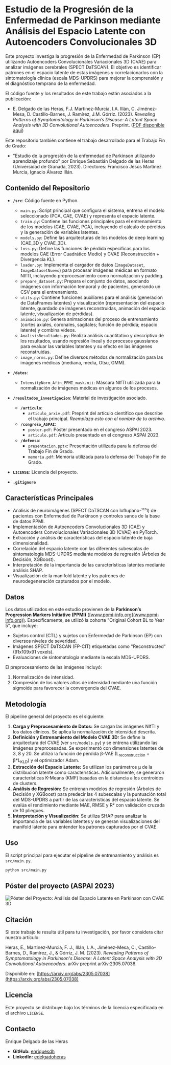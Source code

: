 # Estudio de la Progresión de la Enfermedad de Parkinson mediante Análisis del Espacio Latente con Autoencoders Convolucionales 3D

Este proyecto investiga la progresión de la Enfermedad de Parkinson (EP) utilizando Autoencoders Convolucionales Variacionales 3D (CVAE) para analizar imágenes cerebrales (SPECT DaTSCAN). El objetivo es identificar patrones en el espacio latente de estas imágenes y correlacionarlos con la sintomatología clínica (escala MDS-UPDRS) para mejorar la comprensión y el diagnóstico temprano de la enfermedad.

El código fuente y los resultados de este trabajo están asociados a la publicación:
*   E. Delgado de las Heras, F.J. Martinez-Murcia, I.A. Illán, C. Jiménez-Mesa, D. Castillo-Barnes, J. Ramírez, J.M. Górriz. (2023). *Revealing Patterns of Symptomatology in Parkinson’s Disease: A Latent Space Analysis with 3D Convolutional Autoencoders*. Preprint. ([PDF disponible aquí](resultados_investigacion/articulo/articulo_arxiv.pdf)) 

Este repositorio también contiene el trabajo desarrollado para el Trabajo Fin de Grado:
*   "Estudio de la progresión de la enfermedad de Parkinson utilizando aprendizaje profundo" por Enrique Sebastián Delgado de las Heras (Universidad de Granada, 2023). Directores: Francisco Jesús Martínez Murcia, Ignacio Álvarez Illán.


## Contenido del Repositorio

*   **`/src`**: Código fuente en Python.
    *   `main.py`: Script principal que configura el sistema, entrena el modelo seleccionado (PCA, CAE, CVAE) y representa el espacio latente.
    *   `train.py`: Contiene las funciones principales para el entrenamiento de los modelos (CAE, CVAE, PCA), incluyendo el cálculo de pérdidas y la generación de variables latentes.
    *   `models.py`: Define las arquitecturas de los modelos de deep learning (CAE_3D y CVAE_3D).
    *   `loss.py`: Define las funciones de pérdida específicas para los modelos CAE (Error Cuadrático Medio) y CVAE (Reconstrucción + Divergencia KL).
    *   `loader.py`: Implementa el cargador de datos (`ImageDataset`, `ImageDatasetNuevo`) para procesar imágenes médicas en formato NIfTI, incluyendo preprocesamiento como normalización y padding.
    *   `prepare_dataset.py`: Prepara el conjunto de datos, asociando imágenes con información temporal y de pacientes, generando un CSV para el entrenamiento.
    *   `utils.py`: Contiene funciones auxiliares para el análisis (generación de DataFrames latentes) y visualización (representación del espacio latente, guardado de imágenes reconstruidas, animación del espacio latente, visualización de pérdidas).
    *   `animacion.py`: Genera animaciones del proceso de entrenamiento (cortes axiales, coronales, sagitales; función de pérdida; espacio latente) y combina vídeos.
    *   `AnalisisResultados.py`: Realiza análisis cuantitativo y descriptivo de los resultados, usando regresión lineal y de procesos gaussianos para evaluar las variables latentes y su efecto en las imágenes reconstruidas.
    *   `image_norms.py`: Define diversos métodos de normalización para las imágenes médicas (mediana, media, Otsu, GMM).
*   **`/datos`**:
    *   `IntensityNorm_Afin_PPMI_mask.nii`: Máscara NIfTI utilizada para la normalización de imágenes médicas en algunos de los procesos.
*   **`/resultados_investigacion`**: Material de investigación asociado.
    *   **`/articulo`**:
        *   `articulo_arxiv.pdf`: Preprint del artículo científico que describe el trabajo principal. *Reemplaza esto con el nombre de tu archivo.*
    *   **`/congreso_ASPAI`**:
        *   `poster.pdf`: Póster presentado en el congreso ASPAI 2023. 
        *   `articulo.pdf`: Artículo presentado en el congreso ASPAI 2023.
    *   **`/defensa`**: 
        *   `presentacion.pptx`: Presentación utilizada para la defensa del Trabajo Fin de Grado.
        *   `memoria.pdf`: Memoria utilizada para la defensa del Trabajo Fin de Grado.
*   **`LICENSE`**: Licencia del proyecto.

*   **`.gitignore`**

## Características Principales

*   Análisis de neuroimágenes (SPECT DaTSCAN con Ioflupano-¹²³I) de pacientes con Enfermedad de Parkinson y controles sanos de la base de datos PPMI.
*   Implementación de Autoencoders Convolucionales 3D (CAE) y Autoencoders Convolucionales Variacionales 3D (CVAE) en PyTorch.
*   Extracción y análisis de características del espacio latente de baja dimensionalidad.
*   Correlación del espacio latente con las diferentes subescalas de sintomatología MDS-UPDRS mediante modelos de regresión (Árboles de Decisión, XGBoost).
*   Interpretación de la importancia de las características latentes mediante análisis SHAP.
*   Visualización de la manifold latente y los patrones de neurodegeneración capturados por el modelo.

## Datos

Los datos utilizados en este estudio provienen de la **Parkinson’s Progression Markers Initiative (PPMI)** ([www.ppmi-info.org](www.ppmi-info.org)). Específicamente, se utilizó la cohorte "Original Cohort BL to Year 5", que incluye:
*   Sujetos control (CTL) y sujetos con Enfermedad de Parkinson (EP) con diversos niveles de severidad.
*   Imágenes SPECT DaTSCAN (FP-CIT) etiquetadas como "Reconstructed" (91x109x91 voxels).
*   Evaluaciones de sintomatología mediante la escala MDS-UPDRS.

El preprocesamiento de las imágenes incluyó:
1.  Normalización de intensidad.
2.  Compresión de los valores altos de intensidad mediante una función sigmoide para favorecer la convergencia del CVAE.

## Metodología

El pipeline general del proyecto es el siguiente:
1.  **Carga y Preprocesamiento de Datos:** Se cargan las imágenes NIfTI y los datos clínicos. Se aplica la normalización de intensidad descrita.
2.  **Definición y Entrenamiento del Modelo CVAE 3D:** Se define la arquitectura del CVAE (ver `src/models.py`) y se entrena utilizando las imágenes preprocesadas. Se experimentó con dimensiones latentes de 3, 8 y 20. Se utilizó la función de pérdida β-VAE (L<sub>reconstrucción</sub> + β*L<sub>KLD</sub>) y el optimizador Adam.
3.  **Extracción del Espacio Latente:** Se utilizan los parámetros μ de la distribución latente como características. Adicionalmente, se generaron características K-Means (KMF) basadas en la distancia a los centroides de clusters.
4.  **Análisis de Regresión:** Se entrenan modelos de regresión (Árboles de Decisión y XGBoost) para predecir las 4 subescalas y la puntuación total del MDS-UPDRS a partir de las características del espacio latente. Se evalúa el rendimiento mediante MAE, RMSE y R² con validación cruzada de 10 pliegues.
5.  **Interpretación y Visualización:** Se utiliza SHAP para analizar la importancia de las variables latentes y se generan visualizaciones del manifold latente para entender los patrones capturados por el CVAE.
## Uso

El script principal para ejecutar el pipeline de entrenamiento y análisis es `src/main.py`.

```bash
python src/main.py
```
## Póster del proyecto (ASPAI 2023)
![Póster del Proyecto: Análisis del Espacio Latente en Parkinson con CVAE 3D](assets/poster.png)
## Citación

Si este trabajo te resulta útil para tu investigación, por favor considera citar nuestro artículo:

Heras, E., Martinez-Murcia, F. J., Illán, I. A., Jiménez-Mesa, C., Castillo-Barnes, D., Ramírez, J., & Górriz, J. M. (2023). *Revealing Patterns of Symptomatology in Parkinson's Disease: A Latent Space Analysis with 3D Convolutional Autoencoders*. arXiv preprint arXiv:2305.07038.

Disponible en: [https://arxiv.org/abs/2305.07038](https://arxiv.org/abs/2305.07038)


## Licencia

Este proyecto se distribuye bajo los términos de la licencia especificada en el archivo `LICENSE`. 

## Contacto

Enrique Delgado de las Heras 

*   **GitHub:** [enriquesdh](https://github.com/enriquesdh)
*   **LinkedIn:** [edelgadoheras](https://www.linkedin.com/in/edelgadoheras/)
